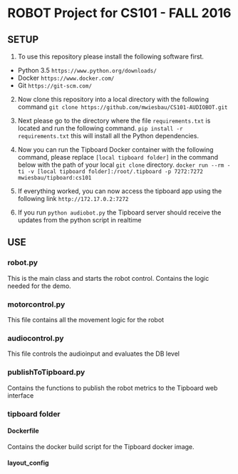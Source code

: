 # ROBOT Project for CS101 - FALL 2016


## SETUP
1. To use this repository please install the following software first.

  - Python 3.5 `https://www.python.org/downloads/`
  - Docker `https://www.docker.com/`
  - Git `https://git-scm.com/`

2. Now clone this repository into a local directory with the following command
`git clone https://github.com/mwiesbau/CS101-AUDIOBOT.git`

3. Next please go to the directory where the file `requirements.txt` is located and run the following command. `pip install -r requirements.txt`
this will install all the Python dependencies.

4. Now you can run the Tipboard Docker container with the following command, please replace `[local tipboard folder]` in the command below with the path of your local `git clone` directory.
`docker run --rm -ti -v [local tipboard folder]:/root/.tipboard -p 7272:7272 mwiesbau/tipboard:cs101`
 
5. If everything worked, you can now access the tipboard app using the following link `http://172.17.0.2:7272`

6. If you run `python audiobot.py` the Tipboard server should receive the updates from the python script in realtime


## USE

### robot.py
This is the main class and starts the robot control.
Contains the logic needed for the demo.

### motorcontrol.py
This file contains all the movement logic for the robot

### audiocontrol.py
This file controls the audioinput and evaluates the DB level

### publishToTipboard.py
Contains the functions to publish the robot metrics to the Tipboard web interface

### tipboard folder
#### Dockerfile
Contains the docker build script for the Tipboard docker image.

#### layout_config


